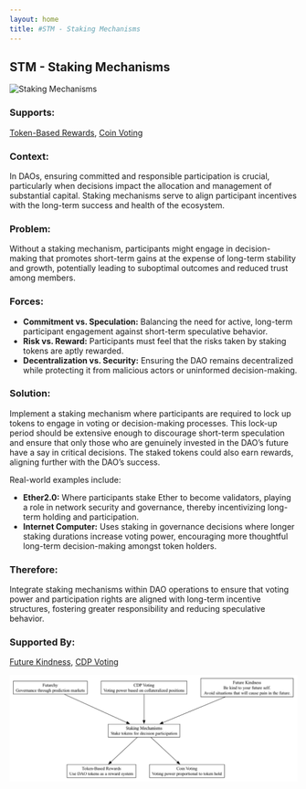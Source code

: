 ```yaml
---
layout: home
title: #STM - Staking Mechanisms
---
```


## STM - Staking Mechanisms

![Staking Mechanisms](./output/illustration/staking_mechanisms_illustration_v3.png)

### Supports:
[Token-Based Rewards](./token_based_rewards.html), [Coin Voting](./coin_voting.html)

### Context:
In DAOs, ensuring committed and responsible participation is crucial, particularly when decisions impact the allocation and management of substantial capital. Staking mechanisms serve to align participant incentives with the long-term success and health of the ecosystem.

### Problem:
Without a staking mechanism, participants might engage in decision-making that promotes short-term gains at the expense of long-term stability and growth, potentially leading to suboptimal outcomes and reduced trust among members.

### Forces:
- **Commitment vs. Speculation:** Balancing the need for active, long-term participant engagement against short-term speculative behavior.
- **Risk vs. Reward:** Participants must feel that the risks taken by staking tokens are aptly rewarded.
- **Decentralization vs. Security:** Ensuring the DAO remains decentralized while protecting it from malicious actors or uninformed decision-making.

### Solution:
Implement a staking mechanism where participants are required to lock up tokens to engage in voting or decision-making processes. This lock-up period should be extensive enough to discourage short-term speculation and ensure that only those who are genuinely invested in the DAO’s future have a say in critical decisions. The staked tokens could also earn rewards, aligning further with the DAO’s success.

Real-world examples include:
- **Ether2.0:** Where participants stake Ether to become validators, playing a role in network security and governance, thereby incentivizing long-term holding and participation.
- **Internet Computer:** Uses staking in governance decisions where longer staking durations increase voting power, encouraging more thoughtful long-term decision-making amongst token holders.

### Therefore:
Integrate staking mechanisms within DAO operations to ensure that voting power and participation rights are aligned with long-term incentive structures, fostering greater responsibility and reducing speculative behavior.

### Supported By:
[Future Kindness](./future_kindness.html), [CDP Voting](./cdp_voting.html)

![Staking Mechanisms](./output/staking_mechanisms_specific_graph_v3.png)